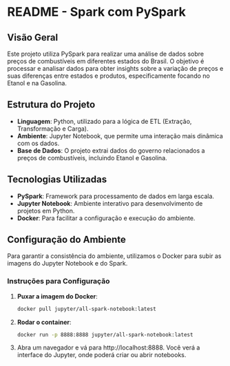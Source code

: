 # README - Spark com PySpark

## Visão Geral

Este projeto utiliza PySpark para realizar uma análise de dados sobre preços de combustíveis em diferentes estados do Brasil. O objetivo é processar e analisar dados para obter insights sobre a variação de preços e suas diferenças entre estados e produtos, especificamente focando no Etanol e na Gasolina.

## Estrutura do Projeto

- **Linguagem**: Python, utilizado para a lógica de ETL (Extração, Transformação e Carga).
- **Ambiente**: Jupyter Notebook, que permite uma interação mais dinâmica com os dados.
- **Base de Dados**: O projeto extrai dados do governo relacionados a preços de combustíveis, incluindo Etanol e Gasolina.


## Tecnologias Utilizadas

- **PySpark**: Framework para processamento de dados em larga escala.
- **Jupyter Notebook**: Ambiente interativo para desenvolvimento de projetos em Python.
- **Docker**: Para facilitar a configuração e execução do ambiente.

## Configuração do Ambiente

Para garantir a consistência do ambiente, utilizamos o Docker para subir as imagens do Jupyter Notebook e do Spark.

### Instruções para Configuração

1. **Puxar a imagem do Docker**:

   ```bash
   docker pull jupyter/all-spark-notebook:latest
   
2. **Rodar o container**:

   ```bash
   docker run -p 8888:8888 jupyter/all-spark-notebook:latest
3. Abra um navegador e vá para http://localhost:8888. Você verá a interface do Jupyter, onde poderá criar ou abrir notebooks.



